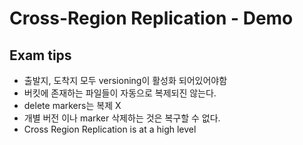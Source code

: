 # Cross-Region Replication - Demo

## Exam tips

- 출발지, 도착지 모두 versioning이 활성화 되어있어야함
- 버킷에 존재하는 파일들이 자동으로 복제되진 않는다.
- delete markers는 복제 X
- 개별 버전 이나 marker 삭제하는 것은 복구할 수 없다.
- Cross Region Replication is at a high level